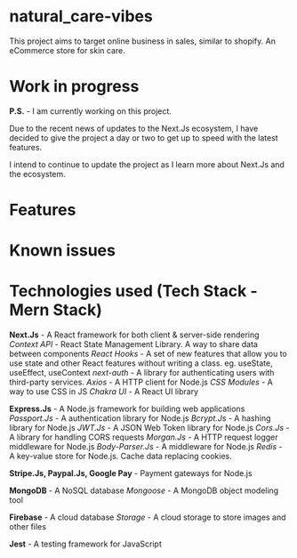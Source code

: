# natural_care-vibes
This project aims to target online business in sales, similar to shopify. An eCommerce store for skin care.

# Work in progress
**P.S.** - I am currently working on this project.

Due to the recent news of updates to the Next.Js ecosystem, I have decided to give the project a day or two to get up to speed with the latest features.

I intend to continue to update the project as I learn more about Next.Js and the ecosystem.

# Features

# Known issues

# Technologies used (Tech Stack - Mern Stack)

**Next.Js** - A React framework for both client & server-side rendering
     *Context API* - React State Management Library. A way to share data between components
     *React Hooks* - A set of new features that allow you to use state and other React features without writing a class. eg. useState, useEffect, useContext
     *next-auth* - A library for authenticating users with third-party services.
     *Axios* - A HTTP client for Node.js
     *CSS Modules* - A way to use CSS in JS
     *Chakra UI* - A React UI library

**Express.Js** - A Node.js framework for building web applications
     *Passport.Js* - A authentication library for Node.js
     *Bcrypt.Js* - A hashing library for Node.js
     *JWT.Js* - A JSON Web Token library for Node.js
     *Cors.Js* - A library for handling CORS requests
     *Morgan.Js* - A HTTP request logger middleware for Node.js
     *Body-Parser.Js* - A middleware for Node.js
     *Redis* - A key-value store for Node.js. Cache data replacing cookies.

**Stripe.Js, Paypal.Js, Google Pay** - Payment gateways for Node.js

**MongoDB** - A NoSQL database
     *Mongoose* - A MongoDB object modeling tool

**Firebase** - A cloud database
     *Storage* - A cloud storage to store images and other files

**Jest** - A testing framework for JavaScript




